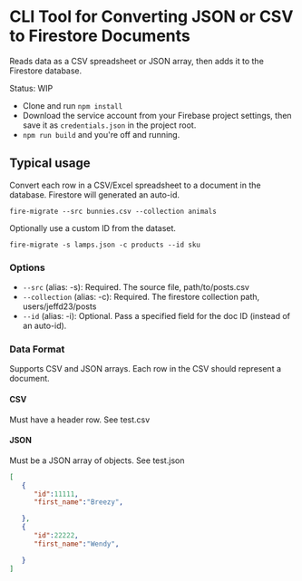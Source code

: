 # CLI Tool for Converting JSON or CSV to Firestore Documents

Reads data as a CSV spreadsheet or JSON array, then adds it to the Firestore database. 

Status: WIP

- Clone and run `npm install`
- Download the service account from your Firebase project settings, then save it as `credentials.json` in the project root. 
- `npm run build` and you're off and running.

## Typical usage

Convert each row in a CSV/Excel spreadsheet to a document in the database. Firestore will generated an auto-id. 

`fire-migrate --src bunnies.csv --collection animals`

Optionally use a custom ID from the dataset. 

`fire-migrate -s lamps.json -c products --id sku` 

### Options

- `--src` (alias: -s): Required. The source file, path/to/posts.csv
- `--collection` (alias: -c): Required. The firestore collection path, users/jeffd23/posts
- `--id` (alias: -i): Optional. Pass a specified field for the doc ID (instead of an auto-id). 

### Data Format

Supports CSV and JSON arrays. Each row in the CSV should represent a document. 

#### CSV

Must have a header row. See test.csv

#### JSON

Must be a JSON array of objects. See test.json

```json
[  
   {  
      "id":11111,
      "first_name":"Breezy",

   },
   {  
      "id":22222,
      "first_name":"Wendy",

   }
]
```